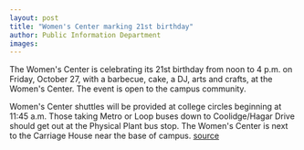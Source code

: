```yaml
---
layout: post
title: "Women's Center marking 21st birthday"
author: Public Information Department
images:
---
```


The Women's Center is celebrating its 21st birthday from noon to 4 p.m. on Friday, October 27, with a barbecue, cake, a DJ, arts and crafts, at the Women's Center. The event is open to the campus community.

Women's Center shuttles will be provided at college circles beginning at 11:45 a.m. Those taking Metro or Loop buses down to Coolidge/Hagar Drive should get out at the Physical Plant bus stop. The Women's Center is next to the Carriage House near the base of campus.
[source](http://www1.ucsc.edu/currents/06-07/10-23/brief-celebration.asp "Permalink to brief-celebration")
